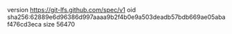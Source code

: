 version https://git-lfs.github.com/spec/v1
oid sha256:62889e6d96386d997aaaa9b2f4b0e9a503deadb57bdb669ae05abaf476cd3eca
size 56470
